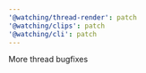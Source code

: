 ```yaml
---
'@watching/thread-render': patch
'@watching/clips': patch
'@watching/cli': patch
---
```


More thread bugfixes
